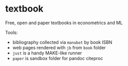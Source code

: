 # textbook
Free, open and paper textbooks in econometrics and ML

Tools:

- bibliography collected via `manubot` by book ISBN
- web pages rendered with `jb` from `book` folder
- `just` is a handy MAKE-like runner
- `paper` is sandbox folder for pandoc citeproc
